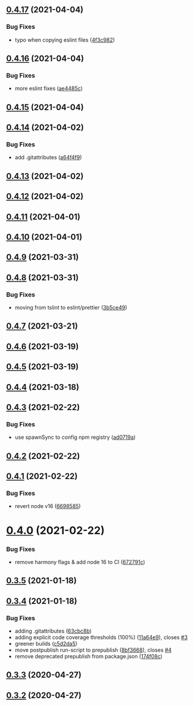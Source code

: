 ## [0.4.17](https://github.com/tufan-io/simple-ci/compare/0.4.16...0.4.17) (2021-04-04)


### Bug Fixes

* typo when copying eslint files ([4f3c982](https://github.com/tufan-io/simple-ci/commit/4f3c9820c7c879fa80c9119544987d0aa99e1be7))



## [0.4.16](https://github.com/tufan-io/simple-ci/compare/0.4.15...0.4.16) (2021-04-04)


### Bug Fixes

* more eslint fixes ([ae4485c](https://github.com/tufan-io/simple-ci/commit/ae4485ceabe51de4cf7af4a3580f15bf574977c6))



## [0.4.15](https://github.com/tufan-io/simple-ci/compare/0.4.14...0.4.15) (2021-04-04)



## [0.4.14](https://github.com/tufan-io/simple-ci/compare/0.4.13...0.4.14) (2021-04-02)


### Bug Fixes

* add .gitattributes ([a64f4f9](https://github.com/tufan-io/simple-ci/commit/a64f4f95949cb40322f798d6398a86af4229b4e6))



## [0.4.13](https://github.com/tufan-io/simple-ci/compare/0.4.12...0.4.13) (2021-04-02)



## [0.4.12](https://github.com/tufan-io/simple-ci/compare/0.4.11...0.4.12) (2021-04-02)



## [0.4.11](https://github.com/tufan-io/simple-ci/compare/0.4.10...0.4.11) (2021-04-01)



## [0.4.10](https://github.com/tufan-io/simple-ci/compare/0.4.9...0.4.10) (2021-04-01)



## [0.4.9](https://github.com/tufan-io/simple-ci/compare/0.4.8...0.4.9) (2021-03-31)



## [0.4.8](https://github.com/tufan-io/simple-ci/compare/0.4.7...0.4.8) (2021-03-31)


### Bug Fixes

* moving from tslint to eslint/prettier ([3b5ce49](https://github.com/tufan-io/simple-ci/commit/3b5ce495800117e1a277f62f43096fb6ad9adeef))



## [0.4.7](https://github.com/tufan-io/simple-ci/compare/0.4.6...0.4.7) (2021-03-21)



## [0.4.6](https://github.com/tufan-io/simple-ci/compare/0.4.5...0.4.6) (2021-03-19)



## [0.4.5](https://github.com/tufan-io/simple-ci/compare/0.4.4...0.4.5) (2021-03-19)



## [0.4.4](https://github.com/tufan-io/simple-ci/compare/0.4.3...0.4.4) (2021-03-18)



## [0.4.3](https://github.com/tufan-io/simple-ci/compare/0.4.2...0.4.3) (2021-02-22)


### Bug Fixes

* use spawnSync to config npm registry ([ad0719a](https://github.com/tufan-io/simple-ci/commit/ad0719a5444a1410d8e21f2fbaea6210b1c8887c))



## [0.4.2](https://github.com/tufan-io/simple-ci/compare/0.4.1...0.4.2) (2021-02-22)



## [0.4.1](https://github.com/tufan-io/simple-ci/compare/0.4.0...0.4.1) (2021-02-22)


### Bug Fixes

* revert node v16 ([6698585](https://github.com/tufan-io/simple-ci/commit/6698585ac0f114a09e5a1ada91a79e8355688aaf))



# [0.4.0](https://github.com/tufan-io/simple-ci/compare/0.3.5...0.4.0) (2021-02-22)


### Bug Fixes

* remove harmony flags & add node 16 to CI ([672791c](https://github.com/tufan-io/simple-ci/commit/672791c3b081df8bcff855d029c72e52e01bf9fb))



## [0.3.5](https://github.com/tufan-io/simple-ci/compare/0.3.4...0.3.5) (2021-01-18)



## [0.3.4](https://github.com/tufan-io/simple-ci/compare/0.3.3...0.3.4) (2021-01-18)


### Bug Fixes

* adding .gitattributes ([63cbc8b](https://github.com/tufan-io/simple-ci/commit/63cbc8b92a65e25ca61c55076d6c0616f01369bd))
* adding explicit code coverage thresholds (100%) ([11a64e9](https://github.com/tufan-io/simple-ci/commit/11a64e9ef435293e42d6fcc80f38bd61137bfcf9)), closes [#3](https://github.com/tufan-io/simple-ci/issues/3)
* greener builds ([c5d2da5](https://github.com/tufan-io/simple-ci/commit/c5d2da5b9e887d4d37ac931c6aa2c3bd99d3f3f1))
* move postpublish run-script to prepublish ([8bf3668](https://github.com/tufan-io/simple-ci/commit/8bf36689f9468be632fc2d4f6eb98adaa48616bb)), closes [#4](https://github.com/tufan-io/simple-ci/issues/4)
* remove deprecated prepublish from package.json ([174f08c](https://github.com/tufan-io/simple-ci/commit/174f08c4ec410dfbfe736624f92dd75b75cd2b7f))



## [0.3.3](https://github.com/tufan-io/simple-ci/compare/0.3.2...0.3.3) (2020-04-27)



## [0.3.2](https://github.com/tufan-io/simple-ci/compare/0.3.1...0.3.2) (2020-04-27)



